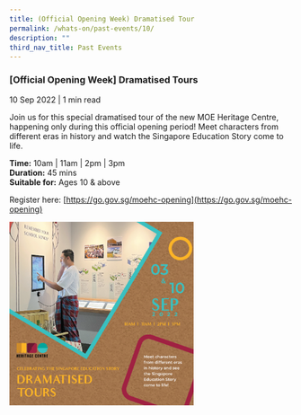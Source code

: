 ```yaml
---
title: (Official Opening Week) Dramatised Tour
permalink: /whats-on/past-events/10/
description: ""
third_nav_title: Past Events
---
```

### **[Official Opening Week] Dramatised Tours**
10 Sep 2022 | 1 min read

Join us for this special dramatised tour of the new MOE Heritage Centre, happening only during this official opening period! Meet characters from different eras in history and watch the Singapore Education Story come to life.

**Time:** 10am | 11am | 2pm | 3pm<br>
**Duration:** 45 mins<br>
**Suitable for:** Ages 10 & above

Register here: [https://go.gov.sg/moehc-opening](https://go.gov.sg/moehc-opening)

<p><a href="">  
<img style="width:65%" src="/images/pastevent10.png">  
</a></p>